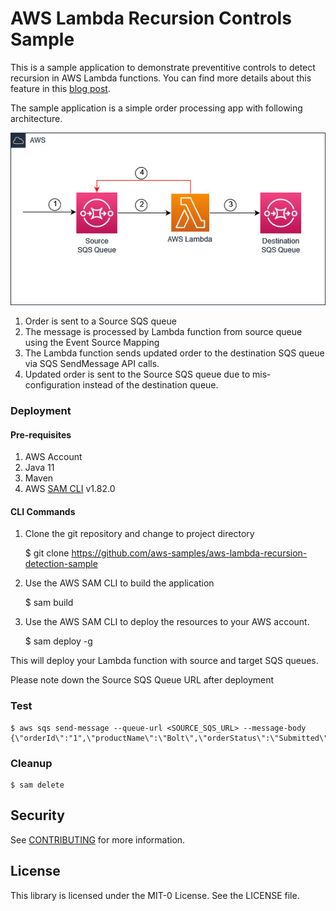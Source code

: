 # AWS Lambda Recursion Controls Sample

This is a sample application to demonstrate preventitive controls to detect recursion in AWS Lambda functions.
You can find more details about this feature in this [blog post]().

The sample application is a simple order processing app with following architecture.

![Sample Application Architecture](images/RecursionBlog.jpg)


1. Order is sent to a Source SQS queue
2. The message is processed by Lambda function from source queue using the Event Source Mapping
3. The Lambda function sends updated order to the destination SQS queue via SQS SendMessage API calls.
4. Updated order is sent to the Source SQS queue due to mis-configuration instead of the destination queue.

### Deployment

#### Pre-requisites
1. AWS Account
2. Java 11
3. Maven
3. AWS [SAM CLI](https://docs.aws.amazon.com/serverless-application-model/latest/developerguide/install-sam-cli.html) v1.82.0

#### CLI Commands

1.	Clone the git repository and change to project directory

	$ git clone https://github.com/aws-samples/aws-lambda-recursion-detection-sample

2.	Use the AWS SAM CLI to build the application

    $ sam build

3.	Use the AWS SAM CLI to deploy the resources to your AWS account.

    $ sam deploy -g

This will deploy your Lambda function with source and target SQS queues.

Please note down the Source SQS Queue URL after deployment

### Test

	$ aws sqs send-message --queue-url <SOURCE_SQS_URL> --message-body {\"orderId\":"1",\"productName\":\"Bolt\",\"orderStatus\":\"Submitted\"}

### Cleanup
    $ sam delete

## Security

See [CONTRIBUTING](CONTRIBUTING.md#security-issue-notifications) for more information.

## License

This library is licensed under the MIT-0 License. See the LICENSE file.